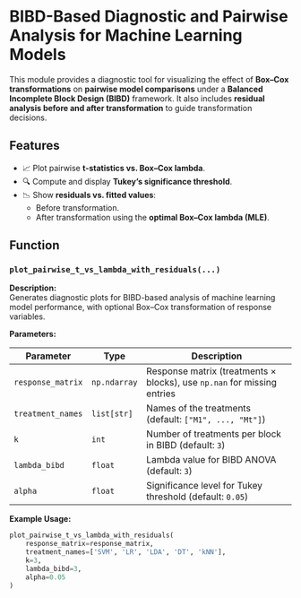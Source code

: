 # BIBD-Based Diagnostic and Pairwise Analysis for Machine Learning Models

This module provides a diagnostic tool for visualizing the effect of **Box–Cox transformations** on **pairwise model comparisons** under a **Balanced Incomplete Block Design (BIBD)** framework. It also includes **residual analysis before and after transformation** to guide transformation decisions.

## Features

- 📈 Plot pairwise **t-statistics vs. Box–Cox lambda**.
- 🔍 Compute and display **Tukey’s significance threshold**.
- 📉 Show **residuals vs. fitted values**:
  - Before transformation.
  - After transformation using the **optimal Box–Cox lambda (MLE)**.

## Function

### `plot_pairwise_t_vs_lambda_with_residuals(...)`

**Description:**  
Generates diagnostic plots for BIBD-based analysis of machine learning model performance, with optional Box–Cox transformation of response variables.

**Parameters:**

| Parameter         | Type          | Description                                                                 |
|------------------|---------------|-----------------------------------------------------------------------------|
| `response_matrix`| `np.ndarray`  | Response matrix (treatments × blocks), use `np.nan` for missing entries    |
| `treatment_names`| `list[str]`   | Names of the treatments (default: `["M1", ..., "Mt"]`)                     |
| `k`              | `int`         | Number of treatments per block in BIBD (default: `3`)                      |
| `lambda_bibd`    | `float`       | Lambda value for BIBD ANOVA (default: `3`)                                 |
| `alpha`          | `float`       | Significance level for Tukey threshold (default: `0.05`)                   |

**Example Usage:**

```python
plot_pairwise_t_vs_lambda_with_residuals(
    response_matrix=response_matrix,
    treatment_names=['SVM', 'LR', 'LDA', 'DT', 'kNN'],
    k=3,
    lambda_bibd=3,
    alpha=0.05
)
